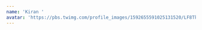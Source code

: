 ```yaml
---
name: 'Kiran '
avatar: 'https://pbs.twimg.com/profile_images/1592655591025131520/LF8Tkg_E_400x400.jpg'
---
```


